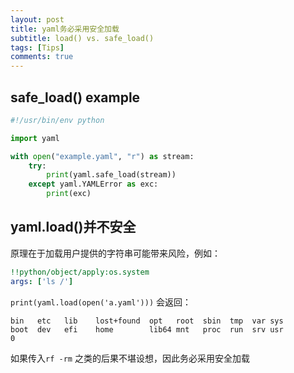 ```yaml
---  
layout: post  
title: yaml务必采用安全加载  
subtitle: load() vs. safe_load()
tags: [Tips]
comments: true
---
```

## safe_load() example
```python
#!/usr/bin/env python

import yaml

with open("example.yaml", "r") as stream:
    try:
        print(yaml.safe_load(stream))
    except yaml.YAMLError as exc:
        print(exc)
```

## yaml.load()并不安全
原理在于加载用户提供的字符串可能带来风险，例如：
```yaml
!!python/object/apply:os.system
args: ['ls /']
```
`print(yaml.load(open('a.yaml')))` 会返回：
```shell
bin   etc   lib    lost+found  opt   root  sbin  tmp  var sys
boot  dev   efi    home        lib64 mnt   proc  run  srv usr
0
```
如果传入`rf -rm` 之类的后果不堪设想，因此务必采用安全加载